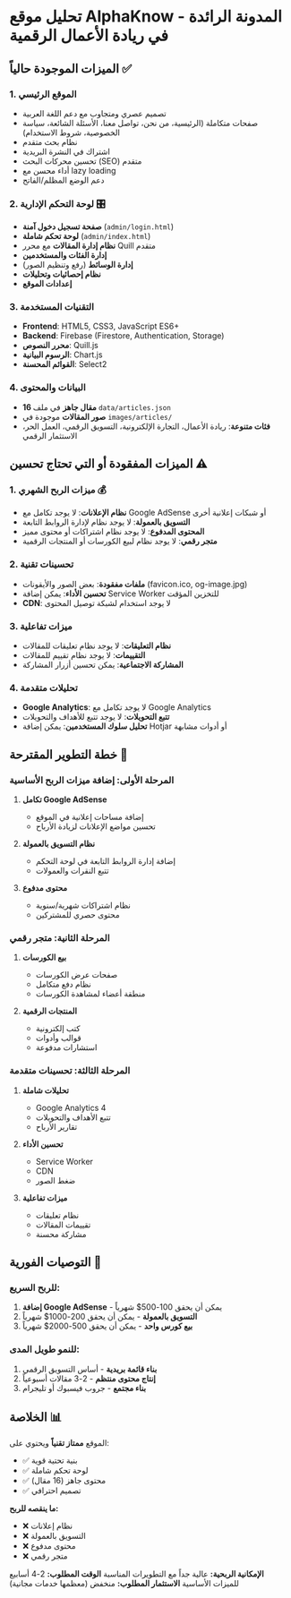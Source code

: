 # تحليل موقع AlphaKnow - المدونة الرائدة في ريادة الأعمال الرقمية

## الميزات الموجودة حالياً ✅

### 1. الموقع الرئيسي
- تصميم عصري ومتجاوب مع دعم اللغة العربية
- صفحات متكاملة (الرئيسية، من نحن، تواصل معنا، الأسئلة الشائعة، سياسة الخصوصية، شروط الاستخدام)
- نظام بحث متقدم
- اشتراك في النشرة البريدية
- تحسين محركات البحث (SEO) متقدم
- أداء محسن مع lazy loading
- دعم الوضع المظلم/الفاتح

### 2. لوحة التحكم الإدارية 🎛️
- **صفحة تسجيل دخول آمنة** (`admin/login.html`)
- **لوحة تحكم شاملة** (`admin/index.html`)
- **نظام إدارة المقالات** مع محرر Quill متقدم
- **إدارة الفئات والمستخدمين**
- **إدارة الوسائط** (رفع وتنظيم الصور)
- **نظام إحصائيات وتحليلات**
- **إعدادات الموقع**

### 3. التقنيات المستخدمة
- **Frontend**: HTML5, CSS3, JavaScript ES6+
- **Backend**: Firebase (Firestore, Authentication, Storage)
- **محرر النصوص**: Quill.js
- **الرسوم البيانية**: Chart.js
- **القوائم المحسنة**: Select2

### 4. البيانات والمحتوى
- **16 مقال جاهز** في ملف `data/articles.json`
- **صور المقالات** موجودة في `images/articles/`
- **فئات متنوعة**: ريادة الأعمال، التجارة الإلكترونية، التسويق الرقمي، العمل الحر، الاستثمار الرقمي

## الميزات المفقودة أو التي تحتاج تحسين ⚠️

### 1. ميزات الربح الشهري 💰
- **نظام الإعلانات**: لا يوجد تكامل مع Google AdSense أو شبكات إعلانية أخرى
- **التسويق بالعمولة**: لا يوجد نظام لإدارة الروابط التابعة
- **المحتوى المدفوع**: لا يوجد نظام اشتراكات أو محتوى مميز
- **متجر رقمي**: لا يوجد نظام لبيع الكورسات أو المنتجات الرقمية

### 2. تحسينات تقنية
- **ملفات مفقودة**: بعض الصور والأيقونات (favicon.ico, og-image.jpg)
- **تحسين الأداء**: يمكن إضافة Service Worker للتخزين المؤقت
- **CDN**: لا يوجد استخدام لشبكة توصيل المحتوى

### 3. ميزات تفاعلية
- **نظام التعليقات**: لا يوجد نظام تعليقات للمقالات
- **التقييمات**: لا يوجد نظام تقييم للمقالات
- **المشاركة الاجتماعية**: يمكن تحسين أزرار المشاركة

### 4. تحليلات متقدمة
- **Google Analytics**: لا يوجد تكامل مع Google Analytics
- **تتبع التحويلات**: لا يوجد تتبع للأهداف والتحويلات
- **تحليل سلوك المستخدمين**: يمكن إضافة Hotjar أو أدوات مشابهة

## خطة التطوير المقترحة 🚀

### المرحلة الأولى: إضافة ميزات الربح الأساسية
1. **تكامل Google AdSense**
   - إضافة مساحات إعلانية في الموقع
   - تحسين مواضع الإعلانات لزيادة الأرباح
   
2. **نظام التسويق بالعمولة**
   - إضافة إدارة الروابط التابعة في لوحة التحكم
   - تتبع النقرات والعمولات

3. **محتوى مدفوع**
   - نظام اشتراكات شهرية/سنوية
   - محتوى حصري للمشتركين

### المرحلة الثانية: متجر رقمي
1. **بيع الكورسات**
   - صفحات عرض الكورسات
   - نظام دفع متكامل
   - منطقة أعضاء لمشاهدة الكورسات

2. **المنتجات الرقمية**
   - كتب إلكترونية
   - قوالب وأدوات
   - استشارات مدفوعة

### المرحلة الثالثة: تحسينات متقدمة
1. **تحليلات شاملة**
   - Google Analytics 4
   - تتبع الأهداف والتحويلات
   - تقارير الأرباح

2. **تحسين الأداء**
   - Service Worker
   - CDN
   - ضغط الصور

3. **ميزات تفاعلية**
   - نظام تعليقات
   - تقييمات المقالات
   - مشاركة محسنة

## التوصيات الفورية 🎯

### للربح السريع:
1. **إضافة Google AdSense** - يمكن أن يحقق 100-500$ شهرياً
2. **التسويق بالعمولة** - يمكن أن يحقق 200-1000$ شهرياً
3. **بيع كورس واحد** - يمكن أن يحقق 500-2000$ شهرياً

### للنمو طويل المدى:
1. **بناء قائمة بريدية** - أساس التسويق الرقمي
2. **إنتاج محتوى منتظم** - 2-3 مقالات أسبوعياً
3. **بناء مجتمع** - جروب فيسبوك أو تليجرام

## الخلاصة 📊

الموقع **ممتاز تقنياً** ويحتوي على:
- ✅ بنية تحتية قوية
- ✅ لوحة تحكم شاملة
- ✅ محتوى جاهز (16 مقال)
- ✅ تصميم احترافي

**ما ينقصه للربح:**
- ❌ نظام إعلانات
- ❌ التسويق بالعمولة  
- ❌ محتوى مدفوع
- ❌ متجر رقمي

**الإمكانية الربحية:** عالية جداً مع التطويرات المناسبة
**الوقت المطلوب:** 2-4 أسابيع للميزات الأساسية
**الاستثمار المطلوب:** منخفض (معظمها خدمات مجانية)

